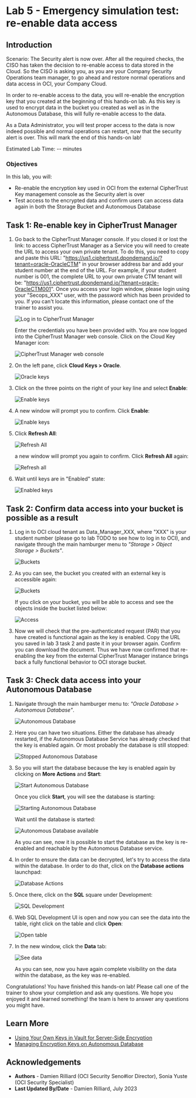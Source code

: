 # Lab 5 - Emergency simulation test: re-enable data access

## Introduction

Scenario: 
The Security alert is now over. After all the required checks, the CISO has taken the decision to re-enable access to data stored in the Cloud. So the CISO is asking you, as you are your Company Security Operations team manager, to go ahead and restore normal operations and data access in OCI, your Company Cloud.

In order to re-enable access to the data, you will re-enable the encryption key that you created at the beginning of this hands-on lab. As this key is used to encrypt data in the bucket you created as well as in the Autonomous Database, this will fully re-enable access to the data.

As a Data Administrator, you will test proper access to the data is now indeed possible and normal operations can restart, now that the security alert is over. This will mark the end of this hands-on lab!

Estimated Lab Time: -- minutes

### Objectives

In this lab, you will:
* Re-enable the encryption key used in OCI from the external CipherTrust Key management console as the Security alert is over
* Test access to the encrypted data and confirm users can access data again in both the Storage Bucket and Autonomous Database


## Task 1: Re-enable key in CipherTrust Manager

1. Go back to the CipherTrust Manager console.
    If you closed it or lost the link: to access CipherTrust Manager as a Service you will need to create the URL to access your own private tenant. To do this, you need to copy and paste this URL: "https://us1.ciphertrust.dpondemand.io/?tenant=oracle-OracleCTM" in your browser address bar and add your student number at the end of the URL. For example, if your student number is 001, the complete URL to your own private CTM tenant will be: "https://us1.ciphertrust.dpondemand.io/?tenant=oracle-OracleCTM001".
    Once you access your login window, please login using your "Secops_XXX" user, with the password which has been provided to you. If you can't locate this information, please contact one of the trainer to assist you.

    ![Log in to CipherTrust Manager](images/ctm-login.png "Log in to CipherTrust Manager")

    Enter the credentials you have been provided with. You are now logged into the CipherTrust Manager web console. Click on the Cloud Key Manager icon:

    ![CipherTrust Manager web console](images/ctm-page.png "CipherTrust Manager web console")


2. On the left pane, click **Cloud Keys > Oracle**.

    ![Oracle keys](images/menu-keys.png "Oracle keys")

3. Click on the three points on the right of your key line and select **Enable**:

   ![Enable keys](images/to-enable.png "Enable keys")

4. A new window will prompt you to confirm. Click **Enable**:

    ![Enable keys](images/enable-key.png "Enable keys")

6. Click **Refresh All**: 

    ![Refresh All](images/refresh-all.png "Refresh All")

    a new window will prompt you again to confirm. Click **Refresh All** again:

    ![Refresh all](images/refresh.png "Refresh all")

7. Wait until keys are in "Enabled" state:

    ![Enabled keys](images/enabled-key.png "Enabled keys")


## Task 2: Confirm data access into your bucket is possible as a result

1. Log in to OCI cloud tenant as Data\_Manager\_XXX, where "XXX" is your student number (please go to lab TODO to see how to log in to OCI), and navigate through the main hamburger menu to *"Storage > Object Storage > Buckets"*.
    
    ![Buckets](./images/buckets.png "Buckets")

2. As you can see, the bucket you created with an external key is accessible again: 

   ![Buckets](./images/bucket-visible.png "Buckets")

    If you click on your bucket, you will be able to access and see the objects inside the bucket listed below:

   ![Access](./images/upload-object.png "Access")

3. Now we will check that the pre-authenticated request (PAR) that you have created is functional again as the key is enabled.
  Copy the URL you saved in lab 3 task 2 and paste it in your browser again. Confirm you can download the document.
  Thus we have now confirmed that re-enabling the key from the external CipherTrust Manager instance brings back a fully functional behavior to OCI storage bucket.


## Task 3: Check data access into your Autonomous Database

1. Navigate through the main hamburger menu to: *"Oracle Database > Autonomous Database"*.

    ![Autonomous Database](./images/autonomous-database.png "Autonomous Database")

2. Here you can have two situations. Either the database has already restarted, if the Autonomous Database Service has already checked that the key is enabled again. Or most probably the database is still stopped:

    ![Stopped Autonomous Database](./images/stopped-adb.png "Stopped Autonomous Database")

3. So you will start the database because the key is enabled again by clicking on **More Actions** and **Start**:

      ![Start Autonomous Database](./images/re-start.png "Start Autonomous Database")

      Once you click **Start**, you will see the database is starting:

      ![Starting Autonomous Database](./images/starting-adb.png "Starting Autonomous Database")
      
      Wait until the database is started:
      
      ![Autonomous Database available](./images/adb-available.png "Autonomous Database available")

      As you can see, now it is possible to start the database as the key is re-enabled and reachable by the Autonomous Database service.


4. In order to ensure the data can be decrypted, let's try to access the data within the database. In order to do that, click on the **Database actions** launchpad:

    ![Database Actions](./images/db-actions.png "Database Actions")

5. Once there, click on the **SQL** square under Development:

    ![SQL Development](./images/sql.png "SQL Development")

6. Web SQL Development UI is open and now you can see the data into the table, right click on the table and click **Open**:

    ![Open table](./images/see-data.png "Open table")

7. In the new window, click the **Data** tab:

    ![See data](./images/data.png "See data")

    As you can see, now you have again complete visibility on the data within the database, as the key was re-enabled.

Congratulations! You have finished this hands-on lab! Please call one of the trainer to show your completion and ask any questions. We hope you enjoyed it and learned something! the team is here to answer any questions you might have.

## Learn More

* [Using Your Own Keys in Vault for Server-Side Encryption](https://docs.oracle.com/en-us/iaas/Content/Object/Tasks/encryption.htm#UsingYourKMSKeys)
* [Managing Encryption Keys on Autonomous Database](https://docs.oracle.com/en/cloud/paas/autonomous-database/adbsa/autonomous-encrypt-set-rotate-keys.html#GUID-0795135D-B057-4DBC-92C9-368AF4C82D0A)

## Acknowledgements
* **Authors** - Damien Rilliard (OCI Security Seno#ior Director), Sonia Yuste (OCI Security Specialist)
* **Last Updated By/Date** - Damien Rilliard, July 2023
